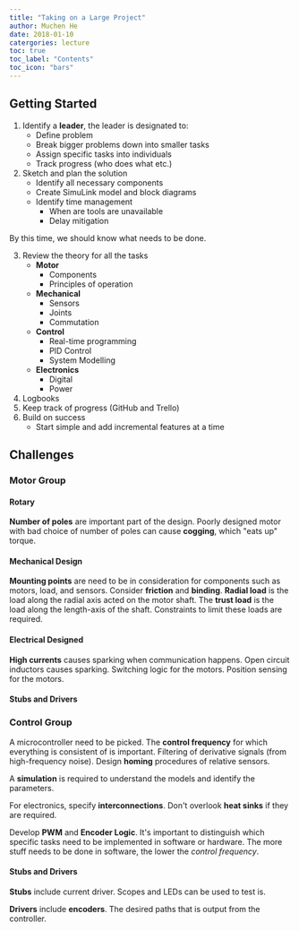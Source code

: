 ```yaml
---
title: "Taking on a Large Project"
author: Muchen He
date: 2018-01-10
catergories: lecture
toc: true
toc_label: "Contents"
toc_icon: "bars"
---
```


## Getting Started

1. Identify a **leader**, the leader is designated to:
   - Define problem
   - Break bigger problems down into smaller tasks
   - Assign specific tasks into individuals
   - Track progress (who does what etc.)
2. Sketch and plan the solution
   - Identify all necessary components
   - Create SimuLink model and block diagrams
   - Identify time management
     - When are tools are unavailable
     - Delay mitigation

By this time, we should know what needs to be done.

3. Review the theory for all the tasks
   - **Motor**
     - Components
     - Principles of operation
   - **Mechanical**
     - Sensors
     - Joints
     - Commutation
   - **Control**
     - Real-time programming
     - PID Control
     - System Modelling
   - **Electronics**
     - Digital
     - Power
4. Logbooks
5. Keep track of progress (GitHub and Trello)
6. Build on success
   - Start simple and add incremental features at a time

## Challenges

### Motor Group

#### Rotary

**Number of poles** are important part of the design. Poorly designed motor with bad choice of number of poles can cause **cogging**, which "eats up" torque.

#### Mechanical Design

**Mounting points** are need to be in consideration for components such as motors, load, and sensors. Consider **friction** and **binding**. **Radial load** is the load along the radial axis acted on the motor shaft. The **trust load** is the load along the length-axis of the shaft. Constraints to limit these loads are required.

#### Electrical Designed

**High currents** causes sparking when communication happens. Open circuit inductors causes sparking. Switching logic for the motors. Position sensing for the motors.

#### Stubs and Drivers

### Control Group

A microcontroller need to be picked. The **control frequency** for which everything is consistent of is important. Filtering of derivative signals (from high-frequency noise). Design **homing** procedures of relative sensors. 

A **simulation** is required to understand the models and identify the parameters.

For electronics, specify **interconnections**. Don't overlook **heat sinks** if they are required. 

Develop **PWM** and **Encoder Logic**. It's important to distinguish which specific tasks need to be implemented in software or hardware. The more stuff needs to be done in software, the lower the *control frequency*. 

#### Stubs and Drivers

**Stubs** include current driver. Scopes and LEDs can be used to test is. 

**Drivers** include **encoders**. The desired paths that is output from the controller.